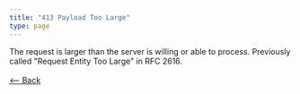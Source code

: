 ```yaml
---
title: "413 Payload Too Large"
type: page
---
```

The request is larger than the server is willing or able to process. Previously called "Request Entity Too Large" in RFC 2616.<br /><br />[<-- Back](../../http_codes.md)